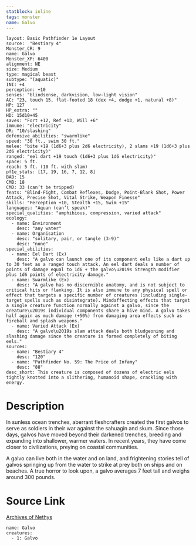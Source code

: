 ```yaml
---
statblock: inline
tags: monster
name: Galvo
---
```

```statblock
layout: Basic Pathfinder 1e Layout
source:  "Bestiary 4"
Monster_CR: 9
name: Galvo
Monster_XP: 6400
alignment: NE
size: Medium
type: magical beast
subtype: "(aquatic)"
INI: +4
perception: +10
senses: "blindsense, darkvision, low-light vision"
AC: "23, touch 15, flat-footed 18 (dex +4, dodge +1, natural +8)"
HP: 127
HP_extra: ""
HD: 15d10+45
saves: "Fort +12, Ref +13, Will +6"
immune: "electricity"
DR: "10/slashing"
defensive_abilities: "swarmlike"
speed: "30 ft., swim 30 ft."
melee: "bite +19 (1d6+3 plus 2d6 electricity), 2 slams +19 (1d6+3 plus 2d6 electricity)"
ranged: "eel dart +19 touch (1d6+3 plus 1d6 electricity)"
space: 5 ft.
reach: 5 ft. (10 ft. with slam)
pf1e_stats: [17, 19, 16, 7, 12, 8]
BAB: 15
CMB: 18
CMD: 33 (can’t be tripped)
feats: "Blind-Fight, Combat Reflexes, Dodge, Point-Blank Shot, Power Attack, Precise Shot, Vital Strike, Weapon Finesse"
skills: "Perception +10, Stealth +15, Swim +15"
languages: "Aquan (can’t speak)"
special_qualities: "amphibious, compression, varied attack"
ecology:
  - name: Environment
    desc: "any water"
  - name: Organisation
    desc: "solitary, pair, or tangle (3-9)"
    desc: "none"
special_abilities:
  - name: Eel Dart (Ex)
    desc: "A galvo can launch one of its component eels like a dart up to 30 feet as a ranged touch attack. An eel dart deals a number of points of damage equal to 1d6 + the galvo\u2019s Strength modifier plus 1d6 points of electricity damage."
  - name: Swarmlike (Ex)
    desc: "A galvo has no discernible anatomy, and is not subject to critical hits or flanking. It is also immune to any physical spell or effect that targets a specific number of creatures (including single-target spells such as disintegrate). Mindaffecting effects that target a single creature function normally against a galvo, since the creature\u2019s individual components share a hive mind. A galvo takes half again as much damage (+50%) from damaging area effects such as fireball and splash weapons."
  - name: Varied Attack (Ex)
    desc: "A galvo\u2019s slam attack deals both bludgeoning and slashing damage since the creature is formed completely of biting eels."
sources:
  - name: "Bestiary 4"
    desc: "120"
  - name: "Pathfinder No. 59: The Price of Infamy"
    desc: "88"
desc_short: This creature is composed of dozens of electric eels tightly knotted into a slithering, humanoid shape, crackling with energy.
```
# Description
In sunless ocean trenches, aberrant fleshcrafters created the first galvos to serve as soldiers in their war against the sahuagin and skum. Since those days, galvos have moved beyond their darkened trenches, breeding and expanding into shallower, warmer waters. In recent years, they have come closer to civilizations, preying on coastal communities.

A galvo can live both in the water and on land, and frightening stories tell of galvos springing up from the water to strike at prey both on ships and on beaches. A true horror to look upon, a galvo averages 7 feet tall and weighs around 300 pounds.
# Source Link
[Archives of Nethys](https://aonprd.com/MonsterDisplay.aspx?ItemName=Galvo)
```encounter-table
name: Galvo
creatures:
  - 1: Galvo
```
